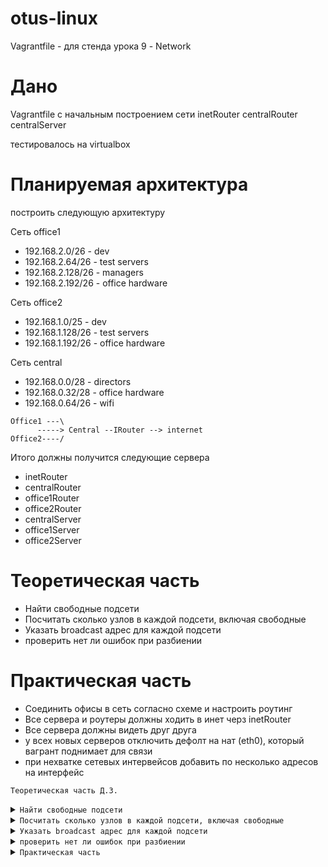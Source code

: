 # otus-linux
Vagrantfile - для стенда урока 9 - Network

# Дано
Vagrantfile с начальным  построением сети
inetRouter
centralRouter
centralServer

тестировалось на virtualbox

# Планируемая архитектура
построить следующую архитектуру

Сеть office1
- 192.168.2.0/26      - dev
- 192.168.2.64/26    - test servers
- 192.168.2.128/26  - managers
- 192.168.2.192/26  - office hardware

Сеть office2
- 192.168.1.0/25      - dev
- 192.168.1.128/26  - test servers
- 192.168.1.192/26  - office hardware


Сеть central
- 192.168.0.0/28    - directors
- 192.168.0.32/28  - office hardware
- 192.168.0.64/26  - wifi

```
Office1 ---\
      -----> Central --IRouter --> internet
Office2----/
```
Итого должны получится следующие сервера
- inetRouter
- centralRouter
- office1Router
- office2Router
- centralServer
- office1Server
- office2Server

# Теоретическая часть
- Найти свободные подсети
- Посчитать сколько узлов в каждой подсети, включая свободные
- Указать broadcast адрес для каждой подсети
- проверить нет ли ошибок при разбиении

# Практическая часть
- Соединить офисы в сеть согласно схеме и настроить роутинг
- Все сервера и роутеры должны ходить в инет черз inetRouter
- Все сервера должны видеть друг друга
- у всех новых серверов отключить дефолт на нат (eth0), который вагрант поднимает для связи
- при нехватке сетевых интервейсов добавить по несколько адресов на интерфейс






<code>Теоретическая часть Д.З.</code>


<details>
<summary><code>Найти свободные подсети</code></summary>

```

192.168.0.16/28

192.168.0.48/28



```

</details>


<details>
<summary><code>Посчитать сколько узлов в каждой подсети, включая свободные</code></summary>

```

Сеть office1
- 192.168.2.0/26   - 62 
- 192.168.2.64/26  - 62
- 192.168.2.128/26 - 62
- 192.168.2.192/26 - 62 

Сеть office2
- 192.168.1.0/25   - 126
- 192.168.1.128/26 - 62
- 192.168.1.192/26 - 62


Сеть central
- 192.168.0.0/28   - 14
- 192.168.0.32/28  - 14
- 192.168.0.64/26  - 62 



Свободные :

192.168.0.16/28 - 14

192.168.0.48/28 - 14


```

</details>




<details>
<summary><code>Указать broadcast адрес для каждой подсети</code></summary>


```

Сеть office1          Broadcust
- 192.168.2.0/26   -  192.168.2.63
- 192.168.2.64/26  -  192.168.2.127
- 192.168.2.128/26 -  192.168.2.191
- 192.168.2.192/26 -  192.168.2.255

Сеть office2
- 192.168.1.0/25   -  192.168.1.127
- 192.168.1.128/26 -  192.168.1.191
- 192.168.1.192/26 -  192.168.1.255


Сеть central
- 192.168.0.0/28   -  192.168.0.15
- 192.168.0.32/28  -  192.168.0.47
- 192.168.0.64/26  -  192.168.0.127




```
</details>

<details>
<summary><code>проверить нет ли ошибок при разбиении</code></summary>




```
Ну раз такое условие в задачи стоит, то точно есть ошибки в разбиении 
Честно говоря неочень понятно, что тут имеется ввиду,я в сетях слаб. Возможно что то, где то, кому то, отдано слишком много, можно сузить маской,но это не точно ))
Но опять же здесь  хорошо бы понимать сколько дается кол-во хостов.

192.168.2.128/26  - managers  - тут можно впринципе постаивть 25 маску


```

</details>




<details>
<summary><code>Практическая часть</code></summary>

```


                                                       inetRouter
                                                       eth1:192.168.255.1/30 - router-net +----------+
                                                                                                     |
                                                                                                     |
                                                                                                     |
                                                                                                     |
                                                                                                     |
                                                                                                     |
                                                                                                     |
                                                                                                     |
                                                        CentralRouter                                |
                                                        eth1:192.168.255.2/30 - router-net +---------+
                                                        eht2:192.168.0.1/28   - dir-net +----------------------------+
                                                        eth3:192.168.0.33/28  - hw-net                               |
                                                        eth4:192.168.0.65/26  - ngt-net                              |
                                                 +---+  eth5:192.168.253.1/30 - router-net                           |
                                                 |      eth6:192.168.254.1/30 - router-net +------------------------------------------------------+                                                          |
                                                 |                                                                   |                            |
        				         |              					             |                            |
                                                 |                                                                   |                            |
        			                 |              					             |                            |
        				         |              					             |                            |
        				         |              					             |                            |
        				         |              					             |                            |
        				         |             					                     |                            |
        				         |                                                                   |                            |
                                                 |              		           		             |                            |
        		                         |           Central-Server	                                     |                            |
                                                 |           eth1:192.168.0.2/28 - dir-net +-------------------------+                            |
        					 |				                                                                  |
        					 |				                                                                  |
        					 |				                                                                  |
    Office1Router				 |		                  	  Office2Router                                           |
    eth1:192.168.2.0/26   - dev			 |			                  eth1:192.168.1.10/25  - dev                             |
 +-+eth2:192.168.2.64/26  - test-servers	 |		                          eth2:192.168.1.128/26 - test-servers +-----+            |
 |  eth3:192.168.2.128/26 - managers		 |			                  eth3:192.168.1.192/26 - office-hardware    |            |
 |  eth4:192.168.2.192/26 - office-hardware      |                                        eth4:192.168.254.2/30 - router-net +--------------------+
 |  eth5:192.168.253.2/30 - router-net-----------+					                                             |
 | 							                                                                             |
 |								                                                                     |                         
 |								                                                                     |
 |								                                                                     |
 |	                					                                                                     |           
 |         Office1Server                                                                   Office2Server                             |
 +-------+ eth1:192.168.2.67/26 - servers					           eth1:192.168.1.131/26 - servers +---------+




```
</details>





















